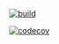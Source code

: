 [![build](https://github.com/morteza-t83/ETLProject2/actions/workflows/build.yml/badge.svg)](https://github.com/morteza-t83/ETLProject2/actions/workflows/build.yml)

[![codecov](https://codecov.io/github/morteza-t83/ETLProject2/graph/badge.svg?token=P8NASACORD)](https://codecov.io/github/morteza-t83/ETLProject2)

